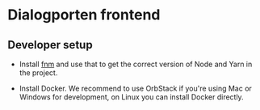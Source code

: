 # Dialogporten frontend

## Developer setup

- Install [fnm](https://github.com/Schniz/fnm) and use that to get the correct version of Node and Yarn in the project.

- Install Docker. We recommend to use OrbStack if you're using Mac or Windows for development, on Linux you can install Docker directly.


